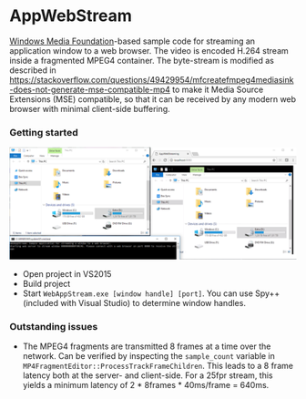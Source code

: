 # AppWebStream
[Windows Media Foundation](https://msdn.microsoft.com/en-us/library/ms694197.aspx)-based sample code for streaming an application window to a web browser. The video is encoded H.264 stream inside a fragmented MPEG4 container. The byte-stream is modified as described in https://stackoverflow.com/questions/49429954/mfcreatefmpeg4mediasink-does-not-generate-mse-compatible-mp4 to make it Media Source Extensions (MSE) compatible, so that it can be received by any modern web browser with minimal client-side buffering.

### Getting started
![screenshot](screenshot.png)
* Open project in VS2015
* Build project
* Start `WebAppStream.exe [window handle] [port]`. You can use Spy++ (included with Visual Studio) to determine window handles.

### Outstanding issues
* The MPEG4 fragments are transmitted 8 frames at a time over the network. Can be verified by inspecting the `sample_count` variable in `MP4FragmentEditor::ProcessTrackFrameChildren`. This leads to a 8 frame latency both at the server- and client-side. For a 25fpr stream, this yields a minimum latency of 2 * 8frames * 40ms/frame = 640ms.
